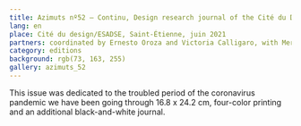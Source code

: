 ```yaml
---
title: Azimuts nº52 – Continu, Design research journal of the Cité du Design/ESADSE 
lang: en
place: Cité du design/ESADSE, Saint-Étienne, juin 2021
partners: coordinated by Ernesto Oroza and Victoria Calligaro, with Merlin Andreae, Corentin Brûlé et Antoine Bouré.
category: editions
background: rgb(73, 163, 255)
gallery: azimuts_52
---
```

This issue was dedicated to the troubled period of the coronavirus pandemic we have been going through
16.8 x 24.2 cm, four-color printing and an additional black-and-white journal.